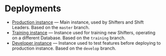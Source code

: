 # Deployments

- [Production instance](https://certhelper.web.cern.ch/) &mdash;
  Main instance, used by Shifters and Shift Leaders. Based on the `master` branch.
- [Training instance](https://training-certhelper.web.cern.ch/) &mdash;
  Instance used for training new Shifters, operating on a different Database. Based on the `training` branch.
- [Developer instance](https://dev-certhelper.web.cern.ch/) &mdash;
  Instance used to test features before deploying to production instance. Based on the `develop` branch.
